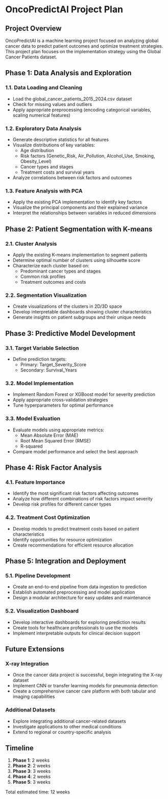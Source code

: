 # OncoPredictAI Project Plan

## Project Overview

OncoPredictAI is a machine learning project focused on analyzing global cancer data to predict patient outcomes and optimize treatment strategies. This project plan focuses on the implementation strategy using the Global Cancer Patients dataset.

## Phase 1: Data Analysis and Exploration

### 1.1. Data Loading and Cleaning
- Load the global_cancer_patients_2015_2024.csv dataset
- Check for missing values and outliers
- Apply appropriate preprocessing (encoding categorical variables, scaling numerical features)

### 1.2. Exploratory Data Analysis
- Generate descriptive statistics for all features
- Visualize distributions of key variables:
  - Age distribution
  - Risk factors (Genetic_Risk, Air_Pollution, Alcohol_Use, Smoking, Obesity_Level)
  - Cancer types and stages
  - Treatment costs and survival years
- Analyze correlations between risk factors and outcomes

### 1.3. Feature Analysis with PCA
- Apply the existing PCA implementation to identify key factors
- Visualize the principal components and their explained variance
- Interpret the relationships between variables in reduced dimensions

## Phase 2: Patient Segmentation with K-means

### 2.1. Cluster Analysis
- Apply the existing K-means implementation to segment patients
- Determine optimal number of clusters using silhouette score
- Characterize each cluster based on:
  - Predominant cancer types and stages
  - Common risk profiles
  - Treatment outcomes and costs

### 2.2. Segmentation Visualization
- Create visualizations of the clusters in 2D/3D space
- Develop interpretable dashboards showing cluster characteristics
- Generate insights on patient subgroups and their unique needs

## Phase 3: Predictive Model Development

### 3.1. Target Variable Selection
- Define prediction targets:
  - Primary: Target_Severity_Score
  - Secondary: Survival_Years

### 3.2. Model Implementation
- Implement Random Forest or XGBoost model for severity prediction
- Apply appropriate cross-validation strategies
- Tune hyperparameters for optimal performance

### 3.3. Model Evaluation
- Evaluate models using appropriate metrics:
  - Mean Absolute Error (MAE)
  - Root Mean Squared Error (RMSE)
  - R-squared
- Compare model performance and select the best approach

## Phase 4: Risk Factor Analysis

### 4.1. Feature Importance
- Identify the most significant risk factors affecting outcomes
- Analyze how different combinations of risk factors impact severity
- Develop risk profiles for different cancer types

### 4.2. Treatment Cost Optimization
- Develop models to predict treatment costs based on patient characteristics
- Identify opportunities for resource optimization
- Create recommendations for efficient resource allocation

## Phase 5: Integration and Deployment

### 5.1. Pipeline Development
- Create an end-to-end pipeline from data ingestion to prediction
- Establish automated preprocessing and model application
- Design a modular architecture for easy updates and maintenance

### 5.2. Visualization Dashboard
- Develop interactive dashboards for exploring prediction results
- Create tools for healthcare professionals to use the models
- Implement interpretable outputs for clinical decision support

## Future Extensions

### X-ray Integration
- Once the cancer data project is successful, begin integrating the X-ray dataset
- Implement CNN or transfer learning models for pneumonia detection
- Create a comprehensive cancer care platform with both tabular and imaging capabilities

### Additional Datasets
- Explore integrating additional cancer-related datasets
- Investigate applications to other medical conditions
- Extend to regional or country-specific analysis

## Timeline

1. **Phase 1**: 2 weeks
2. **Phase 2**: 2 weeks
3. **Phase 3**: 3 weeks
4. **Phase 4**: 2 weeks
5. **Phase 5**: 3 weeks

Total estimated time: 12 weeks
